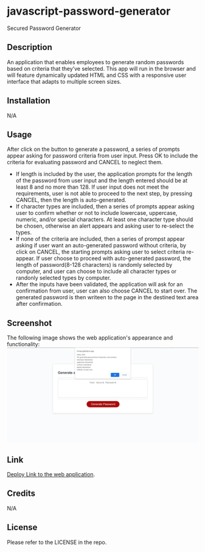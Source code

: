 # javascript-password-generator
Secured Password Generator

## Description

An application that enables employees to generate random passwords based on criteria that they’ve selected. This app will run in the browser and will feature dynamically updated HTML and CSS with a responsive user interface that adapts to multiple screen sizes.

## Installation

N/A

## Usage

After click on the button to generate a password, a series of prompts appear asking for password criteria from user input. Press OK to include the criteria for evaluating password and CANCEL to neglect them. 
- If length is included by the user, the application prompts for the length of the password from user input and the length entered should be at least 8 and no more than 128. If user input does not meet the requirements, user is not able to proceed to the next step, by pressing CANCEL, then the length is auto-generated. 
- If character types are included, then a series of prompts appear asking user to confirm whether or not to include lowercase, uppercase, numeric, and/or special characters. At least one character type should be chosen, otherwise an alert appears and asking user to re-select the types. 
- If none of the criteria are included, then a series of prompst appear asking if user want an auto-generated password without criteria, by click on CANCEL, the starting prompts asking user to select criteria re-appear. If user choose to proceed with auto-generated password, the length of password(8-128 characters) is randomly selected by computer, and user can choose to include all character types or randonly selected types by computer. 
- After the inputs have been validated, the application will ask for an confirmation from user, user can also choose CANCEL to start over. The generated password is then writeen to the page in the destined text area after confirmation.

## Screenshot

The following image shows the web application's appearance and functionality:
![The Password Gnerator includes a header, a card with text area, and a button to generate password at the bottom of the page.](./assets/captures_chrome-capture-2022-9-31.png)

## Link

[Deploy Link to the web application](https://m1xzo.github.io/03chl-javascript-password-generator/).

## Credits

N/A

## License

Please refer to the LICENSE in the repo.

